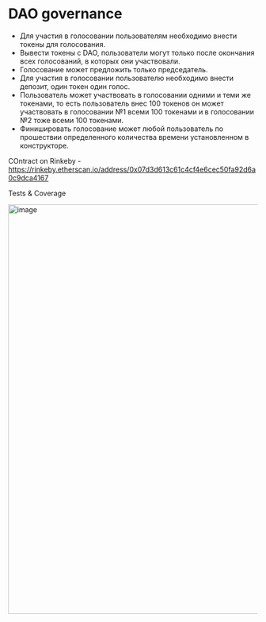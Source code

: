 # DAO governance

- Для участия в голосовании пользователям необходимо внести  токены для голосования. 
- Вывести токены с DAO, пользователи могут только после окончания всех голосований, в которых они участвовали. 
- Голосование может предложить только председатель.
- Для участия в голосовании пользователю необходимо внести депозит, один токен один голос. 
- Пользователь может участвовать в голосовании одними и теми же токенами, то есть пользователь внес 100 токенов он может участвовать в голосовании №1 всеми 100 токенами и в голосовании №2 тоже всеми 100 токенами.
- Финишировать голосование может любой пользователь по прошествии определенного количества времени установленном в конструкторе.

COntract on Rinkeby - https://rinkeby.etherscan.io/address/0x07d3d613c61c4cf4e6cec50fa92d6a0c9dca4167

Tests & Coverage

<img width="825" alt="image" src="https://user-images.githubusercontent.com/16163869/164687016-cff1dfd6-d1e0-47d3-a244-8c5a0dc299e7.png">


